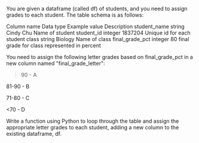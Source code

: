 You are given a dataframe (called df) of students, and you need to assign grades to each student. The table schema is as follows:
    

Column name	Data type	Example value	Description
student_name	string	Cindy Chu	Name of student
student_id	integer	1837204	Unique id for each student
class	string	Biology	Name of class
final_grade_pct	integer	80	final grade for class represented in percent

    
 You need to assign the following letter grades based on final_grade_pct in a new column named "final_grade_letter":
    

    
 >90 - A
    
 81-90 - B
    
 71-80 - C
    
 <70 - D 
    

    
    

    
 Write a function using Python to loop through the table and assign the appropriate letter grades to each student, adding a new column to the existing dataframe, df.